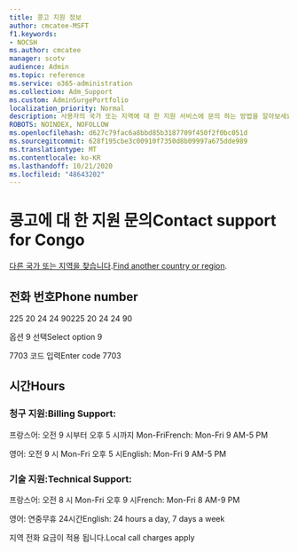 ```yaml
---
title: 콩고 지원 정보
author: cmcatee-MSFT
f1.keywords:
- NOCSH
ms.author: cmcatee
manager: scotv
audience: Admin
ms.topic: reference
ms.service: o365-administration
ms.collection: Adm_Support
ms.custom: AdminSurgePortfolio
localization_priority: Normal
description: 사용자의 국가 또는 지역에 대 한 지원 서비스에 문의 하는 방법을 알아보세요.
ROBOTS: NOINDEX, NOFOLLOW
ms.openlocfilehash: d627c79fac6a8bbd85b3187709f450f2f0bc051d
ms.sourcegitcommit: 628f195cbe3c00910f7350d8b09997a675dde989
ms.translationtype: MT
ms.contentlocale: ko-KR
ms.lasthandoff: 10/21/2020
ms.locfileid: "48643202"
---
```

# <a name="contact-support-for-congo"></a><span data-ttu-id="3b182-103">콩고에 대 한 지원 문의</span><span class="sxs-lookup"><span data-stu-id="3b182-103">Contact support for Congo</span></span>

<span data-ttu-id="3b182-104">[다른 국가 또는 지역을 찾습니다](../contact-support-for-business-products.md).</span><span class="sxs-lookup"><span data-stu-id="3b182-104">[Find another country or region](../contact-support-for-business-products.md).</span></span>

## <a name="phone-number"></a><span data-ttu-id="3b182-105">전화 번호</span><span class="sxs-lookup"><span data-stu-id="3b182-105">Phone number</span></span>
<span data-ttu-id="3b182-106">225 20 24 24 90</span><span class="sxs-lookup"><span data-stu-id="3b182-106">225 20 24 24 90</span></span>

<span data-ttu-id="3b182-107">옵션 9 선택</span><span class="sxs-lookup"><span data-stu-id="3b182-107">Select option 9</span></span>

<span data-ttu-id="3b182-108">7703 코드 입력</span><span class="sxs-lookup"><span data-stu-id="3b182-108">Enter code 7703</span></span>

## <a name="hours"></a><span data-ttu-id="3b182-109">시간</span><span class="sxs-lookup"><span data-stu-id="3b182-109">Hours</span></span>
### <a name="billing-support"></a><span data-ttu-id="3b182-110">청구 지원:</span><span class="sxs-lookup"><span data-stu-id="3b182-110">Billing Support:</span></span>

<span data-ttu-id="3b182-111">프랑스어: 오전 9 시부터 오후 5 시까지 Mon-Fri</span><span class="sxs-lookup"><span data-stu-id="3b182-111">French: Mon-Fri 9 AM-5 PM</span></span>

<span data-ttu-id="3b182-112">영어: 오전 9 시 Mon-Fri 오후 5 시</span><span class="sxs-lookup"><span data-stu-id="3b182-112">English: Mon-Fri 9 AM-5 PM</span></span>

### <a name="technical-support"></a><span data-ttu-id="3b182-113">기술 지원:</span><span class="sxs-lookup"><span data-stu-id="3b182-113">Technical Support:</span></span>

<span data-ttu-id="3b182-114">프랑스어: 오전 8 시 Mon-Fri 오후 9 시</span><span class="sxs-lookup"><span data-stu-id="3b182-114">French: Mon-Fri 8 AM-9 PM</span></span>

<span data-ttu-id="3b182-115">영어: 연중무휴 24시간</span><span class="sxs-lookup"><span data-stu-id="3b182-115">English: 24 hours a day, 7 days a week</span></span>

<span data-ttu-id="3b182-116">지역 전화 요금이 적용 됩니다.</span><span class="sxs-lookup"><span data-stu-id="3b182-116">Local call charges apply</span></span>
